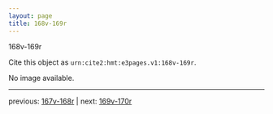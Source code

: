 ```yaml
---
layout: page
title: 168v-169r
---
```


168v-169r

Cite this object as `urn:cite2:hmt:e3pages.v1:168v-169r`.

No image available. 



---

previous: [167v-168r](../167v-168r/) | next: [169v-170r](../169v-170r/)